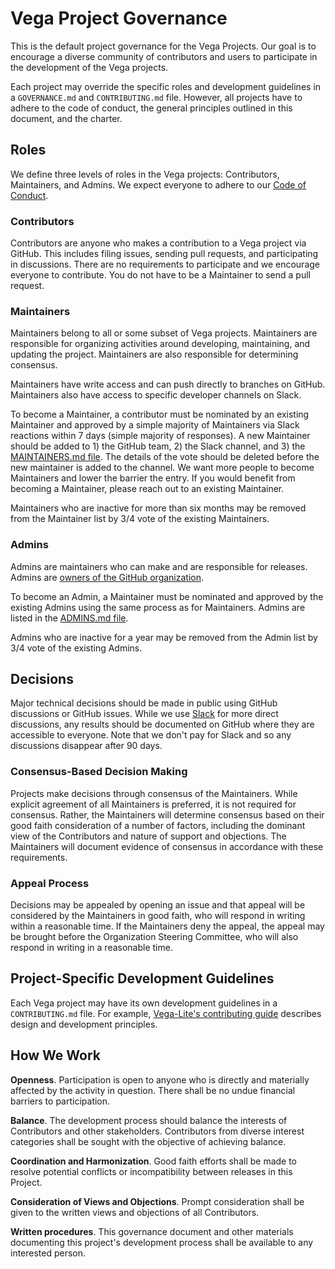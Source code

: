 # Vega Project Governance

This is the default project governance for the Vega Projects. Our goal is to encourage a diverse community of contributors and users to participate in the development of the Vega projects.

Each project may override the specific roles and development guidelines in a `GOVERNANCE.md` and `CONTRIBUTING.md` file. However, all projects have to adhere to the code of conduct, the general principles outlined in this document, and the charter.

## Roles

We define three levels of roles in the Vega projects: Contributors, Maintainers, and Admins. We expect everyone to adhere to our [Code of Conduct](CODE_OF_CONDUCT.md).

### Contributors

Contributors are anyone who makes a contribution to a Vega project via GitHub. This includes filing issues, sending pull requests, and participating in discussions. There are no requirements to participate and we encourage everyone to contribute. You do not have to be a Maintainer to send a pull request.

### Maintainers

Maintainers belong to all or some subset of Vega projects. Maintainers are responsible for organizing activities around developing, maintaining, and updating the project. Maintainers are also responsible for determining consensus.

Maintainers have write access and can push directly to branches on GitHub. Maintainers also have access to specific developer channels on Slack.

To become a Maintainer, a contributor must be nominated by an existing Maintainer and approved by a simple majority of Maintainers via Slack reactions within 7 days (simple majority of responses). A new Maintainer should be added to 1) the GitHub team, 2) the Slack channel, and 3) the [MAINTAINERS.md file](MAINTAINERS.md). The details of the vote should be deleted before the new maintainer is added to the channel. We want more people to become Maintainers and lower the barrier the entry. If you would benefit from becoming a Maintainer, please reach out to an existing Maintainer. 

Maintainers who are inactive for more than six months may be removed from the Maintainer list by 3/4 vote of the existing Maintainers.

### Admins

Admins are maintainers who can make and are responsible for releases. Admins are [owners of the GitHub organization](https://docs.github.com/en/organizations/managing-peoples-access-to-your-organization-with-roles/roles-in-an-organization#organization-owners).

To become an Admin, a Maintainer must be nominated and approved by the existing Admins using the same process as for Maintainers. Admins are listed in the [ADMINS.md file](ADMINS.md).

Admins who are inactive for a year may be removed from the Admin list by 3/4 vote of the existing Admins.

## Decisions

Major technical decisions should be made in public using GitHub discussions or GitHub issues. While we use [Slack](https://bit.ly/join-vega-slack-2022) for more direct discussions, any results should be documented on GitHub where they are accessible to everyone. Note that we don't pay for Slack and so any discussions disappear after 90 days.

### Consensus-Based Decision Making

Projects make decisions through consensus of the Maintainers. While explicit agreement of all Maintainers is preferred, it is not required for consensus. Rather, the Maintainers will determine consensus based on their good faith consideration of a number of factors, including the dominant view of the Contributors and nature of support and objections. The Maintainers will document evidence of consensus in accordance with these requirements.

### Appeal Process

Decisions may be appealed by opening an issue and that appeal will be considered by the Maintainers in good faith, who will respond in writing within a reasonable time. If the Maintainers deny the appeal, the appeal may be brought before the Organization Steering Committee, who will also respond in writing in a reasonable time.

## Project-Specific Development Guidelines

Each Vega project may have its own development guidelines in a `CONTRIBUTING.md` file. For example, [Vega-Lite's contributing guide](https://github.com/vega/vega-lite/blob/main/CONTRIBUTING.md) describes design and development principles.

## How We Work

**Openness**. Participation is open to anyone who is directly and materially affected by the activity in question. There shall be no undue financial barriers to participation.

**Balance**. The development process should balance the interests of Contributors and other stakeholders. Contributors from diverse interest categories shall be sought with the objective of achieving balance.

**Coordination and Harmonization**. Good faith efforts shall be made to resolve potential conflicts or incompatibility between releases in this Project.

**Consideration of Views and Objections**. Prompt consideration shall be given to the written views and objections of all Contributors.

**Written procedures**. This governance document and other materials documenting this project's development process shall be available to any interested person.
